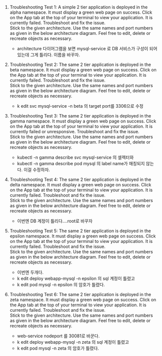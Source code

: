 1. Troubleshooting Test 1: A simple 2 tier application is deployed in the alpha namespace. It must display a green web page on success. Click on the App tab at the top of your terminal to view your application. It is currently failed. Troubleshoot and fix the issue.<br>
Stick to the given architecture. Use the same names and port numbers as given in the below architecture diagram. Feel free to edit, delete or recreate objects as necessary.
    - architecture 다이어그램을 보면 mysql-service 로 DB 서비스가 구성이 되어있는데 그게 틀리다. 이름을 바꾸자.


2. Troubleshooting Test 2: The same 2 tier application is deployed in the beta namespace. It must display a green web page on success. Click on the App tab at the top of your terminal to view your application. It is currently failed. Troubleshoot and fix the issue.<br>
Stick to the given architecture. Use the same names and port numbers as given in the below architecture diagram. Feel free to edit, delete or recreate objects as necessary.
    - k edit svc mysql-service -n beta 의 target port를 3306으로 수정



3. Troubleshooting Test 3: The same 2 tier application is deployed in the gamma namespace. It must display a green web page on success. Click on the App tab at the top of your terminal to view your application. It is currently failed or unresponsive. Troubleshoot and fix the issue.<br>
Stick to the given architecture. Use the same names and port numbers as given in the below architecture diagram. Feel free to edit, delete or recreate objects as necessary.
    - kubectl -n gamma describe svc mysql-service 의 셀렉터와
    - kubectl -n gamma describe pod mysql 의 label name가 매칭되지 않는다. 이걸 수정하자.



4. Troubleshooting Test 4: The same 2 tier application is deployed in the delta namespace. It must display a green web page on success. Click on the App tab at the top of your terminal to view your application. It is currently failed. Troubleshoot and fix the issue.<br>
Stick to the given architecture. Use the same names and port numbers as given in the below architecture diagram. Feel free to edit, delete or recreate objects as necessary.
    - 이번엔 DB 계정이 틀리다....root로 바꾸자



5. Troubleshooting Test 5: The same 2 tier application is deployed in the epsilon namespace. It must display a green web page on success. Click on the App tab at the top of your terminal to view your application. It is currently failed. Troubleshoot and fix the issue.<br>
Stick to the given architecture. Use the same names and port numbers as given in the below architecture diagram. Feel free to edit, delete or recreate objects as necessary.
    - 이번엔 두개다.
    - k edit deploy webapp-mysql -n epsilon 의 sql 계정이 틀렸고
    - k edit pod mysql -n epsilon 의 암호가 틀렸다.


6. Troubleshooting Test 6: The same 2 tier application is deployed in the zeta namespace. It must display a green web page on success. Click on the App tab at the top of your terminal to view your application. It is currently failed. Troubleshoot and fix the issue.<br>
Stick to the given architecture. Use the same names and port numbers as given in the below architecture diagram. Feel free to edit, delete or recreate objects as necessary.
    - web-service nodeport 를 30081로 바꾼다.
    - k edit deploy webapp-mysql -n zeta 의 sql 계정이 틀렸고
    - k edit pod mysql -n zeta 의 암호가 틀렸다.